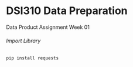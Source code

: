 # DSI310 Data Preparation
Data Product Assignment Week 01

###### Import Library
```
pip install requests
```

